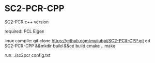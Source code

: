 # SC2-PCR-CPP
SC2-PCR c++ version

required:
    PCL
    Eigen

linux compile:
    git clone https://github.com/mujiubai/SC2-PCR-CPP.git
    cd SC2-PCR-CPP &&mkdir build &&cd build
    cmake ..
    make

run:
    ./sc2pcr config.txt
